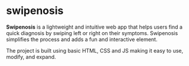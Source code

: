 # swipenosis

**Swipenosis** is a lightweight and intuitive web app that helps users find a quick diagnosis by swiping left or right on their symptoms. Swipenosis simplifies the process and adds a fun and interactive element.

The project is built using basic HTML, CSS and JS making it easy to use, modify, and expand.


